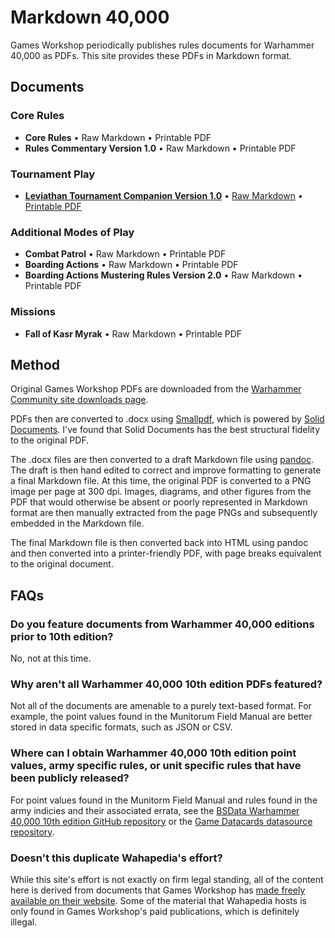 # Markdown 40,000

Games Workshop periodically publishes rules documents for Warhammer 40,000 as PDFs. This site provides these PDFs in Markdown format.

## Documents

### Core Rules

- **Core Rules** • Raw Markdown • Printable PDF
- **Rules Commentary Version 1.0** • Raw Markdown • Printable PDF

### Tournament Play

- [**Leviathan Tournament Companion Version 1.0**](docs/leviathan-tournament-companion-version-1.0.md) • [Raw Markdown](https://raw.githubusercontent.com/andrewfrank/markdown-40000/main/docs/leviathan-tournament-companion-version-1.0.md) • [Printable PDF](docs/leviathan-tournament-companion-version-1.0.md.pdf)

### Additional Modes of Play

- **Combat Patrol** • Raw Markdown • Printable PDF
- **Boarding Actions** • Raw Markdown • Printable PDF
- **Boarding Actions Mustering Rules Version 2.0** • Raw Markdown • Printable PDF

### Missions

- **Fall of Kasr Myrak** • Raw Markdown • Printable PDF

## Method

Original Games Workshop PDFs are downloaded from the [Warhammer Community site downloads page](https://www.warhammer-community.com/warhammer-40000-downloads/). 

PDFs then are converted to .docx using [Smallpdf](https://smallpdf.com/), which is powered by [Solid Documents](http://solidframework.net/). I've found that Solid Documents has the best structural fidelity to the original PDF.

The .docx files are then converted to a draft Markdown file using [pandoc](https://pandoc.org/). The draft is then hand edited to correct and improve formatting to generate a final Markdown file. At this time, the original PDF is converted to a PNG image per page at 300 dpi. Images, diagrams, and other figures from the PDF that would otherwise be absent or poorly represented in Markdown format are then manually extracted from the page PNGs and subsequently embedded in the Markdown file.

The final Markdown file is then converted back into HTML using pandoc and then converted into a printer-friendly PDF, with page breaks equivalent to the original document.

## FAQs

### Do you feature documents from Warhammer 40,000 editions prior to 10th edition?

No, not at this time.

### Why aren't all Warhammer 40,000 10th edition PDFs featured?

Not all of the documents are amenable to a purely text-based format. For example, the point values found in the Munitorum Field Manual are better stored in data specific formats, such as JSON or CSV.

### Where can I obtain Warhammer 40,000 10th edition point values, army specific rules, or unit specific rules that have been publicly released?

For point values found in the Munitorm Field Manual and rules found in the army indicies and their associated errata, see the [BSData Warhammer 40,000 10th edition GitHub repository](https://github.com/BSData/wh40k-10e) or the [Game Datacards datasource repository](https://github.com/game-datacards/datasources).

### Doesn't this duplicate Wahapedia's effort?

While this site's effort is not exactly on firm legal standing, all of the content here is derived from documents that Games Workshop has [made freely available on their website](https://www.warhammer-community.com/warhammer-40000-downloads/). Some of the material that Wahapedia hosts is only found in Games Workshop's paid publications, which is definitely illegal.
